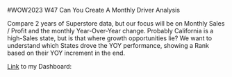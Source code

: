 #WOW2023 W47 Can You Create A Monthly Driver Analysis


Compare 2 years of Superstore data, but our focus will be on Monthly Sales / Profit and the monthly Year-Over-Year change. Probably California is a high-Sales state, but is that where growth opportunities lie? We want to understand which States drove the YOY performance, showing a Rank based on their YOY increment in the end.

[Link](https://public.tableau.com/app/profile/amira.salama/viz/KPIsDrivers/KPIsDash) to my Dashboard: 

